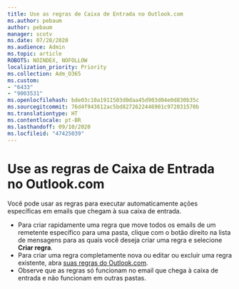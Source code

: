 ```yaml
---
title: Use as regras de Caixa de Entrada no Outlook.com
ms.author: pebaum
author: pebaum
manager: scotv
ms.date: 07/28/2020
ms.audience: Admin
ms.topic: article
ROBOTS: NOINDEX, NOFOLLOW
localization_priority: Priority
ms.collection: Adm_O365
ms.custom:
- "6433"
- "9003531"
ms.openlocfilehash: bde03c10a1911503d0daa45d903d04e0d830b35c
ms.sourcegitcommit: 76d4f943612ac5bd8272622446901c972031570b
ms.translationtype: HT
ms.contentlocale: pt-BR
ms.lasthandoff: 09/10/2020
ms.locfileid: "47425039"
---
```

# <a name="use-inbox-rules-in-outlookcom"></a>Use as regras de Caixa de Entrada no Outlook.com

Você pode usar as regras para executar automaticamente ações específicas em emails que chegam à sua caixa de entrada.

- Para criar rapidamente uma regra que move todos os emails de um remetente específico para uma pasta, clique com o botão direito na lista de mensagens para as quais você deseja criar uma regra e selecione **Criar regra**.
- Para criar uma regra completamente nova ou editar ou excluir uma regra existente, abra [suas regras do Outlook.com](https://go.microsoft.com/fwlink/?linkid=2118142).
- Observe que as regras só funcionam no email que chega à caixa de entrada e não funcionam em outras pastas.
